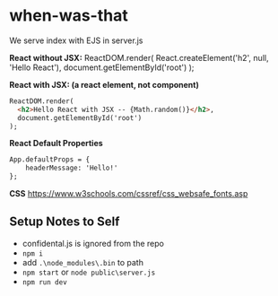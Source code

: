 # when-was-that

We serve index with EJS in server.js

**React without JSX:**
ReactDOM.render(
  React.createElement('h2', null, 'Hello React'),
  document.getElementById('root')
);

**React with JSX: (a react element, not component)**
```html
ReactDOM.render(
  <h2>Hello React with JSX -- {Math.random()}</h2>,
  document.getElementById('root')
);
```

**React Default Properties**
```html
App.defaultProps = {
    headerMessage: 'Hello!'
};
```

**CSS**
https://www.w3schools.com/cssref/css_websafe_fonts.asp

## Setup Notes to Self
* confidental.js is ignored from the repo
* `npm i`
* add `.\node_modules\.bin` to path
* `npm start` or `node public\server.js`
* `npm run dev`
